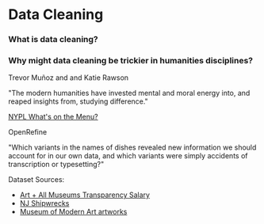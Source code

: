 # Data Cleaning 

### What is data cleaning?

### Why might data cleaning be trickier in humanities disciplines? 

Trevor Muñoz and and Katie Rawson

"The modern humanities have invested mental and moral energy into, and reaped insights from, studying difference." 

[NYPL What's on the Menu?](http://menus.nypl.org/)

OpenRefine

"Which variants in the names of dishes revealed new information we should account for in our own data, and which variants were simply accidents of transcription or typesetting?" 

Dataset Sources:
- [Art + All Museums Transparency Salary](https://docs.google.com/spreadsheets/u/1/d/14_cn3afoas7NhKvHWaFKqQGkaZS5rvL6DFxzGqXQa6o/htmlview?usp=sharing#)
- [NJ Shipwrecks](https://njmaritimemuseum.org/shipwreck-database/)
- [Museum of Modern Art artworks](https://github.com/MuseumofModernArt/collection/blob/master/Artworks.csv)
